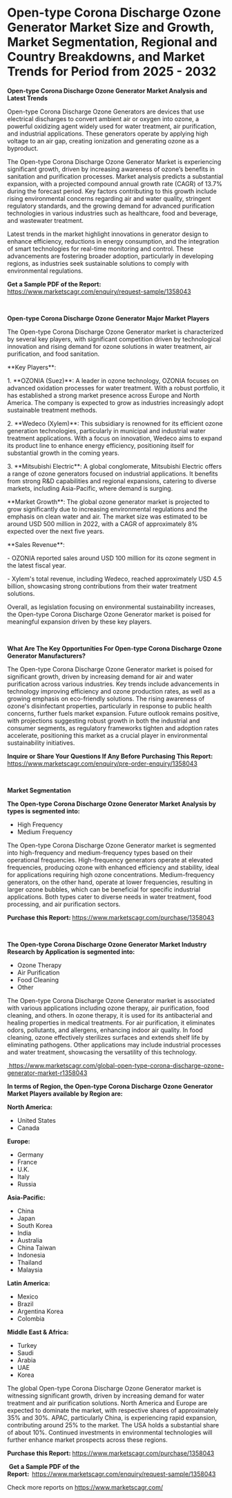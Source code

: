 <p><h1>Open-type Corona Discharge Ozone Generator Market Size and Growth, Market Segmentation, Regional and Country Breakdowns, and Market Trends for Period from 2025 -  2032</h1></p><p><strong>Open-type Corona Discharge Ozone Generator Market Analysis and Latest Trends</strong></p>
<p><p>Open-type Corona Discharge Ozone Generators are devices that use electrical discharges to convert ambient air or oxygen into ozone, a powerful oxidizing agent widely used for water treatment, air purification, and industrial applications. These generators operate by applying high voltage to an air gap, creating ionization and generating ozone as a byproduct.</p><p>The Open-type Corona Discharge Ozone Generator Market is experiencing significant growth, driven by increasing awareness of ozone’s benefits in sanitation and purification processes. Market analysis predicts a substantial expansion, with a projected compound annual growth rate (CAGR) of 13.7% during the forecast period. Key factors contributing to this growth include rising environmental concerns regarding air and water quality, stringent regulatory standards, and the growing demand for advanced purification technologies in various industries such as healthcare, food and beverage, and wastewater treatment.</p><p>Latest trends in the market highlight innovations in generator design to enhance efficiency, reductions in energy consumption, and the integration of smart technologies for real-time monitoring and control. These advancements are fostering broader adoption, particularly in developing regions, as industries seek sustainable solutions to comply with environmental regulations.</p></p>
<p><strong>Get a Sample PDF of the Report:&nbsp;</strong> <a href="https://www.marketscagr.com/enquiry/request-sample/1358043?utm_campaign=3115&utm_medium=2&utm_source=Github&utm_content=ia&utm_term=11042025&utm_id=open-type-corona-discharge-ozone-generator">https://www.marketscagr.com/enquiry/request-sample/1358043</a></p>
<p>&nbsp;</p>
<p><strong>Open-type Corona Discharge Ozone Generator Major Market Players</strong></p>
<p><p>The Open-type Corona Discharge Ozone Generator market is characterized by several key players, with significant competition driven by technological innovation and rising demand for ozone solutions in water treatment, air purification, and food sanitation.</p><p>**Key Players**: </p><p>1. **OZONIA (Suez)**: A leader in ozone technology, OZONIA focuses on advanced oxidation processes for water treatment. With a robust portfolio, it has established a strong market presence across Europe and North America. The company is expected to grow as industries increasingly adopt sustainable treatment methods.</p><p>2. **Wedeco (Xylem)**: This subsidiary is renowned for its efficient ozone generation technologies, particularly in municipal and industrial water treatment applications. With a focus on innovation, Wedeco aims to expand its product line to enhance energy efficiency, positioning itself for substantial growth in the coming years.</p><p>3. **Mitsubishi Electric**: A global conglomerate, Mitsubishi Electric offers a range of ozone generators focused on industrial applications. It benefits from strong R&D capabilities and regional expansions, catering to diverse markets, including Asia-Pacific, where demand is surging.</p><p>**Market Growth**: The global ozone generator market is projected to grow significantly due to increasing environmental regulations and the emphasis on clean water and air. The market size was estimated to be around USD 500 million in 2022, with a CAGR of approximately 8% expected over the next five years.</p><p>**Sales Revenue**: </p><p>- OZONIA reported sales around USD 100 million for its ozone segment in the latest fiscal year.</p><p>- Xylem's total revenue, including Wedeco, reached approximately USD 4.5 billion, showcasing strong contributions from their water treatment solutions.</p><p>Overall, as legislation focusing on environmental sustainability increases, the Open-type Corona Discharge Ozone Generator market is poised for meaningful expansion driven by these key players.</p></p>
<p>&nbsp;</p>
<p><strong>What Are The Key Opportunities For Open-type Corona Discharge Ozone Generator Manufacturers?</strong></p>
<p><p>The Open-type Corona Discharge Ozone Generator market is poised for significant growth, driven by increasing demand for air and water purification across various industries. Key trends include advancements in technology improving efficiency and ozone production rates, as well as a growing emphasis on eco-friendly solutions. The rising awareness of ozone's disinfectant properties, particularly in response to public health concerns, further fuels market expansion. Future outlook remains positive, with projections suggesting robust growth in both the industrial and consumer segments, as regulatory frameworks tighten and adoption rates accelerate, positioning this market as a crucial player in environmental sustainability initiatives.</p></p>
<p><strong>Inquire or Share Your Questions If Any Before Purchasing This Report:</strong> <a href="https://www.marketscagr.com/enquiry/pre-order-enquiry/1358043?utm_campaign=3115&utm_medium=2&utm_source=Github&utm_content=ia&utm_term=11042025&utm_id=open-type-corona-discharge-ozone-generator">https://www.marketscagr.com/enquiry/pre-order-enquiry/1358043</a></p>
<p>&nbsp;</p>
<p><strong>Market Segmentation</strong></p>
<p><strong>The Open-type Corona Discharge Ozone Generator Market Analysis by types is segmented into:</strong></p>
<p><ul><li>High Frequency</li><li>Medium Frequency</li></ul></p>
<p><p>The Open-type Corona Discharge Ozone Generator market is segmented into high-frequency and medium-frequency types based on their operational frequencies. High-frequency generators operate at elevated frequencies, producing ozone with enhanced efficiency and stability, ideal for applications requiring high ozone concentrations. Medium-frequency generators, on the other hand, operate at lower frequencies, resulting in larger ozone bubbles, which can be beneficial for specific industrial applications. Both types cater to diverse needs in water treatment, food processing, and air purification sectors.</p></p>
<p><strong>Purchase this Report:&nbsp;</strong><a href="https://www.marketscagr.com/purchase/1358043?utm_campaign=3115&utm_medium=2&utm_source=Github&utm_content=ia&utm_term=11042025&utm_id=open-type-corona-discharge-ozone-generator">https://www.marketscagr.com/purchase/1358043</a></p>
<p>&nbsp;</p>
<p><strong>The Open-type Corona Discharge Ozone Generator Market Industry Research by Application is segmented into:</strong></p>
<p><ul><li>Ozone Therapy</li><li>Air Purification</li><li>Food Cleaning</li><li>Other</li></ul></p>
<p><p>The Open-type Corona Discharge Ozone Generator market is associated with various applications including ozone therapy, air purification, food cleaning, and others. In ozone therapy, it is used for its antibacterial and healing properties in medical treatments. For air purification, it eliminates odors, pollutants, and allergens, enhancing indoor air quality. In food cleaning, ozone effectively sterilizes surfaces and extends shelf life by eliminating pathogens. Other applications may include industrial processes and water treatment, showcasing the versatility of this technology.</p></p>
<p><a href="https://www.marketscagr.com/global-open-type-corona-discharge-ozone-generator-market-r1358043?utm_campaign=3115&utm_medium=2&utm_source=Github&utm_content=ia&utm_term=11042025&utm_id=open-type-corona-discharge-ozone-generator">&nbsp;https://www.marketscagr.com/global-open-type-corona-discharge-ozone-generator-market-r1358043</a></p>
<p><strong>In terms of Region, the Open-type Corona Discharge Ozone Generator Market Players available by Region are:</strong></p>
<p>
    <p> <strong> North America: </strong>
        <ul>
            <li>United States</li>
            <li>Canada</li>
        </ul>
        </p> 
    <p> <strong> Europe: </strong>
        <ul>
            <li>Germany</li>
            <li>France</li>
            <li>U.K.</li>
            <li>Italy</li>
            <li>Russia</li>
        </ul>
        </p> 
    <p> <strong> Asia-Pacific: </strong>
        <ul>
            <li>China</li>
            <li>Japan</li>
            <li>South Korea</li>
            <li>India</li>
            <li>Australia</li>
            <li>China Taiwan</li>
            <li>Indonesia</li>
            <li>Thailand</li>
            <li>Malaysia</li>
        </ul>
        </p> 
    <p> <strong> Latin America: </strong>
        <ul>
            <li>Mexico</li>
            <li>Brazil</li>
            <li>Argentina Korea</li>
            <li>Colombia</li>
        </ul>
        </p> 
    <p> <strong> Middle East & Africa: </strong>
        <ul>
            <li>Turkey</li>
            <li>Saudi</li>
            <li>Arabia</li>
            <li>UAE</li>
            <li>Korea</li>
        </ul>
    </p>
    </p>
<p><p>The global Open-type Corona Discharge Ozone Generator market is witnessing significant growth, driven by increasing demand for water treatment and air purification solutions. North America and Europe are expected to dominate the market, with respective shares of approximately 35% and 30%. APAC, particularly China, is experiencing rapid expansion, contributing around 25% to the market. The USA holds a substantial share of about 10%. Continued investments in environmental technologies will further enhance market prospects across these regions.</p></p>
<p><strong>Purchase this Report: </strong><a href="https://www.marketscagr.com/purchase/1358043?utm_campaign=3115&utm_medium=2&utm_source=Github&utm_content=ia&utm_term=11042025&utm_id=open-type-corona-discharge-ozone-generator">https://www.marketscagr.com/purchase/1358043</a></p>
<p>&nbsp;<strong>Get a Sample PDF of the Report:&nbsp;&nbsp;</strong><a href="https://www.marketscagr.com/enquiry/request-sample/1358043?utm_campaign=3115&utm_medium=2&utm_source=Github&utm_content=ia&utm_term=11042025&utm_id=open-type-corona-discharge-ozone-generator">https://www.marketscagr.com/enquiry/request-sample/1358043</a></p>
<p><strong></strong></p>
<p>Check more reports on <a href="https://www.marketscagr.com/?utm_campaign=3115&utm_medium=2&utm_source=Github&utm_content=ia&utm_term=11042025&utm_id=open-type-corona-discharge-ozone-generator">https://www.marketscagr.com/</a></p>